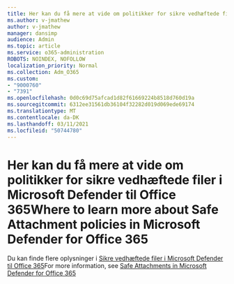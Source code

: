 ```yaml
---
title: Her kan du få mere at vide om politikker for sikre vedhæftede filer i Microsoft Defender til Office 365
ms.author: v-jmathew
author: v-jmathew
manager: dansimp
audience: Admin
ms.topic: article
ms.service: o365-administration
ROBOTS: NOINDEX, NOFOLLOW
localization_priority: Normal
ms.collection: Adm_O365
ms.custom:
- "9000760"
- "7391"
ms.openlocfilehash: 0d0c69d75afcad1d82f61669224b8518d760d19a
ms.sourcegitcommit: 6312ee31561db36104f32282d019d069ede69174
ms.translationtype: MT
ms.contentlocale: da-DK
ms.lasthandoff: 03/11/2021
ms.locfileid: "50744780"
---
```

# <a name="where-to-learn-more-about-safe-attachment-policies-in-microsoft-defender-for-office-365"></a><span data-ttu-id="ff26b-102">Her kan du få mere at vide om politikker for sikre vedhæftede filer i Microsoft Defender til Office 365</span><span class="sxs-lookup"><span data-stu-id="ff26b-102">Where to learn more about Safe Attachment policies in Microsoft Defender for Office 365</span></span>

<span data-ttu-id="ff26b-103">Du kan finde flere oplysninger i [Sikre vedhæftede filer i Microsoft Defender til Office 365](https://go.microsoft.com/fwlink/?linkid=2092213)</span><span class="sxs-lookup"><span data-stu-id="ff26b-103">For more information, see [Safe Attachments in Microsoft Defender for Office 365](https://go.microsoft.com/fwlink/?linkid=2092213)</span></span>
